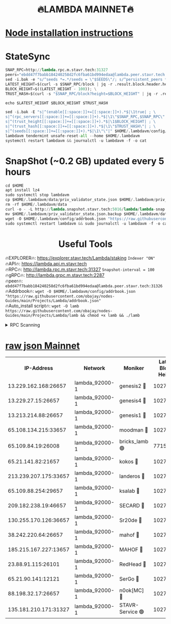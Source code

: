 <h1 align="center"> 🔥LAMBDA MAINNET🔥</h1>


[Node installation instructions](https://github.com/obajay/nodes-Guides/tree/main/Projects/Lambda)
=


# StateSync
```python
SNAP_RPC=http://lambda.rpc.m.stavr.tech:31327
peers="ebdd47f7babb184240258d2fc6fba61bd994edaa@lambda.peer.stavr.tech:31326" 
sed -i.bak -e "s/^seeds *=.*/seeds = \"$SEEDS\"/; s/^persistent_peers *=.*/persistent_peers = \"$PEERS\"/" $HOME/.lambdavm/config/config.toml
LATEST_HEIGHT=$(curl -s $SNAP_RPC/block | jq -r .result.block.header.height); \
BLOCK_HEIGHT=$((LATEST_HEIGHT - 100)); \
TRUST_HASH=$(curl -s "$SNAP_RPC/block?height=$BLOCK_HEIGHT" | jq -r .result.block_id.hash)

echo $LATEST_HEIGHT $BLOCK_HEIGHT $TRUST_HASH

sed -i.bak -E "s|^(enable[[:space:]]+=[[:space:]]+).*$|\1true| ; \
s|^(rpc_servers[[:space:]]+=[[:space:]]+).*$|\1\"$SNAP_RPC,$SNAP_RPC\"| ; \
s|^(trust_height[[:space:]]+=[[:space:]]+).*$|\1$BLOCK_HEIGHT| ; \
s|^(trust_hash[[:space:]]+=[[:space:]]+).*$|\1\"$TRUST_HASH\"| ; \
s|^(seeds[[:space:]]+=[[:space:]]+).*$|\1\"\"|" $HOME/.lambdavm/config/config.toml
lambdavm tendermint unsafe-reset-all --home $HOME/.lambdavm
systemctl restart lambdavm && journalctl -u lambdavm -f -o cat

```
# SnapShot (~0.2 GB) updated every 5 hours
```python
cd $HOME
apt install lz4
sudo systemctl stop lambdavm
cp $HOME/.lambdavm/data/priv_validator_state.json $HOME/.lambdavm/priv_validator_state.json.backup
rm -rf $HOME/.lambdavm/data
curl -o - -L http://lambda.snapshot.stavr.tech:5016/lambda/lambda-snap.tar.lz4 | lz4 -c -d - | tar -x -C $HOME/.lambdavm --strip-components 2
mv $HOME/.lambdavm/priv_validator_state.json.backup $HOME/.lambdavm/data/priv_validator_state.json
wget -O $HOME/.lambdavm/config/addrbook.json "https://raw.githubusercontent.com/obajay/nodes-Guides/main/Projects/Lambda/addrbook.json"
sudo systemctl restart lambdavm && sudo journalctl -u lambdavm -f -o cat
```
 <h1 align="center"> Useful Tools</h1>

🔥EXPLORER🔥:      https://explorer.stavr.tech/Lambda/staking	        `Indexer "ON"` \
🔥API🔥: 			 		 https://lambda.api.m.stavr.tech \
🔥RPC🔥:           http://lambda.rpc.m.stavr.tech:31327	              `Snapshot-interval = 100` \
🔥gRPC🔥:          http://lambda.grpc.m.stavr.tech:2287 \
🔥peer🔥:					 `ebdd47f7babb184240258d2fc6fba61bd994edaa@lambda.peer.stavr.tech:31326` \
🔥Addrbook🔥:    ```wget -O $HOME/.lambdavm/config/addrbook.json "https://raw.githubusercontent.com/obajay/nodes-Guides/main/Projects/Lambda/addrbook.json"``` \
🔥Auto_install script🔥: ```wget -O lamb https://raw.githubusercontent.com/obajay/nodes-Guides/main/Projects/Lambda/lamb && chmod +x lamb && ./lamb```


<details>
<summary>RPC Scanning</summary>

<h2 align="center"> We scan nodes in real time every 4 hours. And we provide the final result of RPC endpoints.
We cannot influence the operation of these nodes in any way. </h2>


```python
If Voting Power is higher than 0 --> then the Node is a validator of the network and may be subject to attack and be a potential threat to the chain.
```
```python
We marked such validators with a red symbol
```

</details>

[raw json Mainnet](https://rpc-check.lambm.stavr.tech/lambm/rpc-lambm-result.json)
=


<table><tr><th>IP-Address</th><th>Network</th><th>Moniker</th><th>Latest Block Height</th><th>Earliest Block Height</th><th>Catching Up</th><th>Voting Power</th><th>Scan Time</th></tr><tr><td>13.229.162.168:26657</td><td>lambda_92000-1</td><td>genesis2 🔴</td><td>10272675</td><td>1</td><td>False</td><td>16606838</td><td>2023-11-30T20:00:32.438178777UTC</td></tr><tr><td>13.229.27.15:26657</td><td>lambda_92000-1</td><td>genesis4 🔴</td><td>10272676</td><td>1</td><td>False</td><td>9982210</td><td>2023-11-30T20:00:35.372434003UTC</td></tr><tr><td>13.213.214.88:26657</td><td>lambda_92000-1</td><td>genesis1 🔴</td><td>10272677</td><td>1</td><td>False</td><td>107835</td><td>2023-11-30T20:00:36.680462461UTC</td></tr><tr><td>65.108.134.215:33657</td><td>lambda_92000-1</td><td>moodman 🔴</td><td>10272679</td><td>632001</td><td>False</td><td>1070005</td><td>2023-11-30T20:00:42.016584375UTC</td></tr><tr><td>65.109.84.19:26008</td><td>lambda_92000-1</td><td>bricks_lamb 🟢</td><td>7715743</td><td>7581001</td><td>False</td><td>0</td><td>2023-11-30T20:00:46.663646317UTC</td></tr><tr><td>65.21.141.82:21657</td><td>lambda_92000-1</td><td>kokos 🔴</td><td>10272678</td><td>7716001</td><td>False</td><td>546765</td><td>2023-11-30T20:00:39.137281556UTC</td></tr><tr><td>213.239.207.175:33657</td><td>lambda_92000-1</td><td>landeros 🔴</td><td>10272673</td><td>8136001</td><td>False</td><td>934106</td><td>2023-11-30T20:00:25.668176463UTC</td></tr><tr><td>65.109.88.254:29657</td><td>lambda_92000-1</td><td>ksalab 🔴</td><td>10272679</td><td>8715001</td><td>False</td><td>500817</td><td>2023-11-30T20:00:42.780654806UTC</td></tr><tr><td>209.182.238.19:46657</td><td>lambda_92000-1</td><td>SECARD 🔴</td><td>10272675</td><td>9443001</td><td>False</td><td>2092101</td><td>2023-11-30T20:00:31.479767327UTC</td></tr><tr><td>130.255.170.126:36657</td><td>lambda_92000-1</td><td>Sr20de 🔴</td><td>10272673</td><td>10014001</td><td>False</td><td>670564</td><td>2023-11-30T20:00:26.386860053UTC</td></tr><tr><td>38.242.220.64:26657</td><td>lambda_92000-1</td><td>mahof 🔴</td><td>10272671</td><td>10131001</td><td>False</td><td>770350</td><td>2023-11-30T20:00:20.964825838UTC</td></tr><tr><td>185.215.167.227:13657</td><td>lambda_92000-1</td><td>MAHOF 🔴</td><td>10272677</td><td>10134001</td><td>False</td><td>2051510</td><td>2023-11-30T20:00:35.798338458UTC</td></tr><tr><td>23.88.91.115:26101</td><td>lambda_92000-1</td><td>RedHead 🔴</td><td>10272673</td><td>10172673</td><td>False</td><td>553202</td><td>2023-11-30T20:00:25.899789264UTC</td></tr><tr><td>65.21.90.141:12121</td><td>lambda_92000-1</td><td>SerGo 🔴</td><td>10272679</td><td>10172679</td><td>False</td><td>10511527</td><td>2023-11-30T20:00:43.163302100UTC</td></tr><tr><td>88.198.32.17:26657</td><td>lambda_92000-1</td><td>n0ok[MC] 🔴</td><td>10272679</td><td>10172679</td><td>False</td><td>1578630</td><td>2023-11-30T20:00:46.302380895UTC</td></tr><tr><td>135.181.210.171:31327</td><td>lambda_92000-1</td><td>STAVR-Service 🟢</td><td>10272679</td><td>10269501</td><td>False</td><td>0</td><td>2023-11-30T20:00:41.573850465UTC</td></tr></table>
